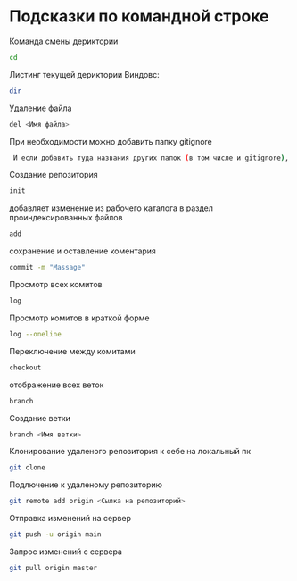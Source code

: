 # Подсказки по командной строке

Команда смены дериктории
```sh
cd 
```

Листинг текущей дериктории Виндовс:
```sh
dir
```

Удаление файла
```sh
del <Имя файла>
```
При необходимости можно добавить папку gitignore
```sh 
 И если добавить туда названия других папок (в том числе и gitignore), то git  будет их игнорировать
```

Создание репозитория
```sh
init
```
добавляет изменение из рабочего каталога в раздел проиндексированных файлов
```sh
add
```
сохранение и оставление коментария
```sh
commit -m "Massage"
```
Просмотр всех комитов
```sh
log
```
Просмотр комитов в краткой форме
```sh
log --oneline
```
Переключение между комитами
```sh
checkout
```
отображение всех веток
```sh
branch
```
Создание ветки
```sh
branch <Имя ветки>
```
Клонирование удаленого репозитория к себе на локальный пк
```sh
git clone
```
Подлючение к удаленому репозиторию
```sh
git remote add origin <Сылка на репозиторий>
```
Отправка изменений на сервер
```sh
git push -u origin main
```
Запрос изменений с сервера
```sh
git pull origin master
```